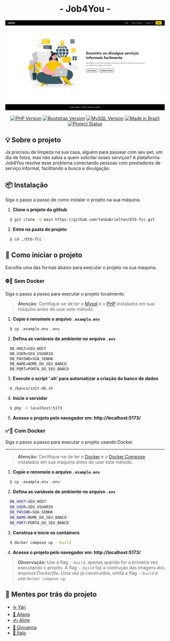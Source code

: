 <h1 align="center"> - Job4You - </h1>

![Foto da página inicial](/src/docs/preview.png)

<div align="center">

  [![PHP Version](https://img.shields.io/badge/PHP-%38.4-blue.svg?style=for-the-badge&color=007BFF)](https://www.php.net/)
  [![Bootstrap Version](https://img.shields.io/badge/Bootstrap-%35.0-blueviolet.svg?style=for-the-badge&color=6F42C1)](https://getbootstrap.com/)
  [![MySQL Version](https://img.shields.io/badge/MySQL-%38.4-blue.svg?style=for-the-badge)](https://www.mysql.com/)
  [![Made in Brazil](https://img.shields.io/badge/Made%20in-Brazil-009933.svg?style=for-the-badge&color=28A745)](https://github.com/YanGabrielton/Etb-Tcc)
  [![Project Status](https://img.shields.io/badge/Status-Development-yellow.svg?style=for-the-badge&color=ffba00)](https://github.com/YanGabrielton/Etb-Tcc)

</div>

## 💡 Sobre o projeto
Já precisou de limpeza na sua casa, alguém para passear com seu pet, um dia de fotos, mas não sabia a quem solicitar esses serviços? A plataforma Job4You resolve esse problema conectando pessoas com prestadores de serviço informal, facilitando a busca e divulgação.

## 📦 Instalação
Siga o passo a passo de como instalar o projeto na sua máquina.

1. **Clone o projeto do github**

  ```bash
    $ git clone -b main https://github.com/YanGabrielton/Etb-Tcc.git
  ```

2. **Entre na pasta do projeto**
  
  ```bash
    $ cd ./Etb-Tcc
  ```

## 🚀 Como iniciar o projeto
Escolha uma das formas abaixo para executar o projeto na sua máquina.

### ⛔🐳 Sem Docker
Siga o passo a passo para executar o projeto localmente.

> **Atenção:** Certifique-se de ter o [Mysql](https://www.mysql.com/) e o [PHP](https://www.php.net/) instalados em sua máquina antes de usar este método.

1. **Copie e renomeie o arquivo `.example.env`**

  ```bash
    $ cp .example.env .env
  ```

2. **Defina as variáveis de ambiente no arquivo `.env`**

  ```textplain
    DB_HOST=SEU_HOST
    DB_USER=SEU_USUARIO
    DB_PASSWD=SUA_SENHA
    DB_NAME=NOME_DO_SEU_BANCO
    DB_PORT=PORTA_DO_SEU_BANCO
  ```

3. **Execute o script '.sh' para automatizar a criação do banco de dados**

  ```bash
    $ /banco/init-db.sh
  ```

4. **Inicie o servidor**

  ```bash
    $ php -S localhost:5173
  ```

5. **Acesse o projeto pelo navegador em: http://localhost:5173/**

### ✅🐳 Com Docker
Siga o passo a passo para executar o projeto usando Docker.

---

> **Atenção:** Certifique-se de ter o [Docker](https://www.docker.com/) e o [Docker Compose](https://docs.docker.com/compose/) instalados em sua máquina antes de usar este método.

1. **Copie e renomeie o arquivo `.example.env`**

  ```bash
    $ cp .example.env .env
  ```

2. **Defina as variáveis de ambiente no arquivo `.env`**
  ```bash
    DB_HOST=SEU_HOST
    DB_USER=SEU_USUARIO
    DB_PASSWD=SUA_SENHA
    DB_NAME=NOME_DO_SEU_BANCO
    DB_PORT=PORTA_DO_SEU_BANCO
  ```

3. **Construa e inicie os containers**

  ```bash
    $ docker compose up --build
  ```

4. **Acesse o projeto pelo navegador em: http://localhost:5173/**

> **Observação:** Use a flag `--build`, apenas quando for a primeira vez executando o projeto. A flag `--build` faz a contrução das imagens dos arquivos _Dockerfile_. Uma vez já construídos, omita a flag `--build` e use:`docker compose up`.

## 🧠 Mentes por trás do projeto
- [☕ Yan](https://github.com/YanGabrielton)
- [🎨 Allana](https://github.com/leitielly)
- [✍️ Aline](https://github.com/alineop120)
- [🏅 Giovanna](https://github.com/giihzinha0L70)
- [🎲 Ítalo](https://github.com/ItaloBrazucaDeveloper)
